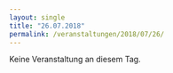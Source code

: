 ```yaml
---
layout: single
title: "26.07.2018"
permalink: /veranstaltungen/2018/07/26/
---
```


Keine Veranstaltung an diesem Tag.
